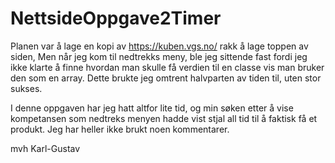 # NettsideOppgave2Timer

Planen var å lage en kopi av https://kuben.vgs.no/ 
rakk å lage toppen av siden, Men når jeg kom til nedtrekks meny, 
ble jeg sittende fast fordi jeg ikke klarte å finne hvordan man skulle få verdien til en classe vis man bruker den som en array.
Dette brukte jeg omtrent halvparten av tiden til, uten stor sukses.

I denne oppgaven har jeg hatt altfor lite tid, og min søken etter å vise kompetansen som nedtreks menyen hadde vist stjal all tid til å faktisk få et produkt.
Jeg har heller ikke brukt noen kommentarer.

mvh Karl-Gustav
